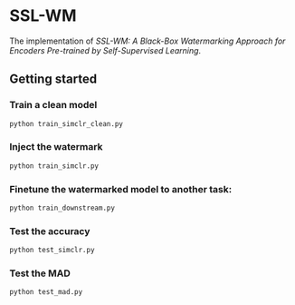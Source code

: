 # SSL-WM
The implementation of _SSL-WM: A Black-Box Watermarking Approach for Encoders Pre-trained by Self-Supervised Learning_.

## Getting started

### Train a clean model 

```bash
python train_simclr_clean.py
```

### Inject the watermark

```bash
python train_simclr.py
```

### Finetune the watermarked model to another task:

```bash
python train_downstream.py
```

### Test the accuracy

```bash
python test_simclr.py
```

### Test the MAD

```bash
python test_mad.py
```
